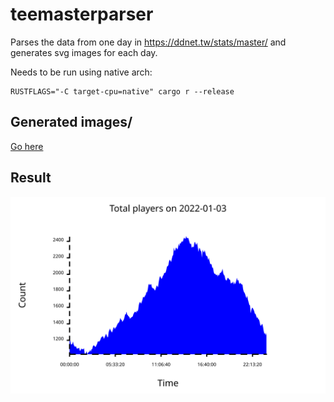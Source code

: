 # teemasterparser

Parses the data from one day in https://ddnet.tw/stats/master/ and generates svg images for each day.

Needs to be run using native arch:

```
RUSTFLAGS="-C target-cpu=native" cargo r --release
```

## Generated images/

[Go here](PLAYER_COUNT.md)

## Result

![Example image](example.svg "Example")